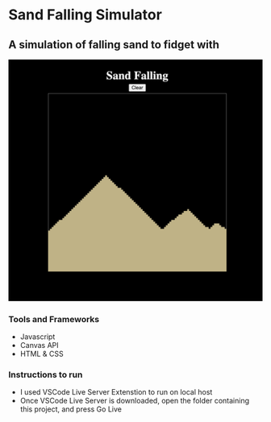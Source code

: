 # Sand Falling Simulator

## A simulation of falling sand to fidget with

<img src="./docs/images/sand-falling-screenshot.png" alt="screenshot of sand falling simulation" width="512">

### Tools and Frameworks

- Javascript
- Canvas API
- HTML & CSS

### Instructions to run
- I used VSCode Live Server Extenstion to run on local host
- Once VSCode Live Server is downloaded, open the folder containing this project, and press Go Live
